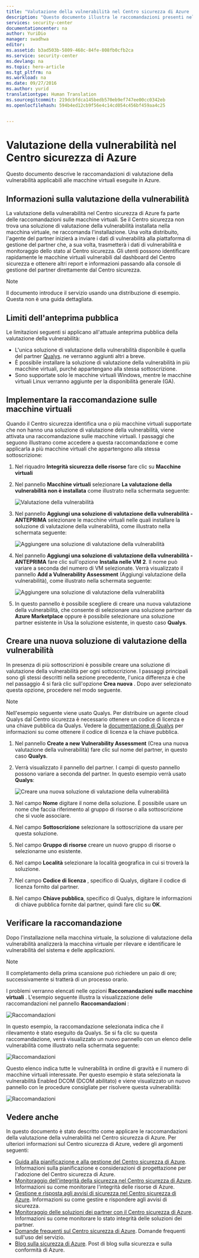 ```yaml
---
title: "Valutazione della vulnerabilità nel Centro sicurezza di Azure | Documentazione Microsoft"
description: "Questo documento illustra le raccomandazioni presenti nel Centro sicurezza di Azure che consentono di proteggere le macchine virtuali installando una soluzione di valutazione della vulnerabilità."
services: security-center
documentationcenter: na
author: YuriDio
manager: swadhwa
editor: 
ms.assetid: b3ad503b-5809-468c-84fe-808fb0cfb2ca
ms.service: security-center
ms.devlang: na
ms.topic: hero-article
ms.tgt_pltfrm: na
ms.workload: na
ms.date: 09/27/2016
ms.author: yurid
translationtype: Human Translation
ms.sourcegitcommit: 219dcbfdca145bedb570eb9ef747ee00cc0342eb
ms.openlocfilehash: 594b4ed12cb9f56e4c14cd054c456bf459aa4c25


---
```

# <a name="vulnerability-assessment-in-azure-security-center"></a>Valutazione della vulnerabilità nel Centro sicurezza di Azure
Questo documento descrive le raccomandazioni di valutazione della vulnerabilità applicabili alle macchine virtuali eseguite in Azure.

## <a name="what-is-vulnerability-assessment"></a>Informazioni sulla valutazione della vulnerabilità
La valutazione della vulnerabilità nel Centro sicurezza di Azure fa parte delle raccomandazioni sulle macchine virtuali. Se il Centro sicurezza non trova una soluzione di valutazione della vulnerabilità installata nella macchina virtuale, ne raccomanda l'installazione. Una volta distribuito, l'agente del partner inizierà a inviare i dati di vulnerabilità alla piattaforma di gestione del partner che, a sua volta, trasmetterà i dati di vulnerabilità e monitoraggio dello stato al Centro sicurezza. Gli utenti possono identificare rapidamente le macchine virtuali vulnerabili dal dashboard del Centro sicurezza e ottenere altri report e informazioni passando alla console di gestione del partner direttamente dal Centro sicurezza.

> [!NOTE]
> Il documento introduce il servizio usando una distribuzione di esempio. Questa non è una guida dettagliata.
> 
> 

## <a name="public-preview-limitations"></a>Limiti dell'anteprima pubblica
Le limitazioni seguenti si applicano all'attuale anteprima pubblica della valutazione della vulnerabilità:

* L'unica soluzione di valutazione della vulnerabilità disponibile è quella del partner [Qualys](https://www.qualys.com/lp/azure). ne verranno aggiunti altri a breve.
* È possibile installare la soluzione di valutazione della vulnerabilità in più macchine virtuali, purché appartengano alla stessa sottoscrizione.
* Sono supportate solo le macchine virtuali Windows, mentre le macchine virtuali Linux verranno aggiunte per la disponibilità generale (GA).

## <a name="implement-virtual-machine-recommendation"></a>Implementare la raccomandazione sulle macchine virtuali
Quando il Centro sicurezza identifica una o più macchine virtuali supportate che non hanno una soluzione di valutazione della vulnerabilità, viene attivata una raccomandazione sulle macchine virtuali. I passaggi che seguono illustrano come accedere a questa raccomandazione e come applicarla a più macchine virtuali che appartengono alla stessa sottoscrizione:

1. Nel riquadro **Integrità sicurezza delle risorse** fare clic su **Macchine virtuali**
2. Nel pannello **Macchine virtuali** selezionare **La valutazione della vulnerabilità non è installata** come illustrato nella schermata seguente:
   
    ![Valutazione della vulnerabilità](./media/security-center-vulnerability-assessment-recommendations/security-center-vulnerability-assessment-fig1.png)
3. Nel pannello **Aggiungi una soluzione di valutazione della vulnerabilità - ANTEPRIMA** selezionare le macchine virtuali nelle quali installare la soluzione di valutazione della vulnerabilità, come illustrato nella schermata seguente:
   
    ![Aggiungere una soluzione di valutazione della vulnerabilità](./media/security-center-vulnerability-assessment-recommendations/security-center-vulnerability-assessment-fig2.png)
4. Nel pannello **Aggiungi una soluzione di valutazione della vulnerabilità - ANTEPRIMA** fare clic sull'opzione **Installa nelle VM 2**. Il nome può variare a seconda del numero di VM selezionate. Verrà visualizzato il pannello **Add a Vulnerability Assessment** (Aggiungi valutazione della vulnerabilità), come illustrato nella schermata seguente:
   
    ![Aggiungere una soluzione di valutazione della vulnerabilità](./media/security-center-vulnerability-assessment-recommendations/security-center-vulnerability-assessment-fig3.png)
5. In questo pannello è possibile scegliere di creare una nuova valutazione della vulnerabilità, che consente di selezionare una soluzione partner da **Azure Marketplace** oppure è possibile selezionare una soluzione partner esistente in Usa la soluzione esistente, in questo caso **Qualys**.

## <a name="create-a-new-vulnerability-assessment-solution"></a>Creare una nuova soluzione di valutazione della vulnerabilità
In presenza di più sottoscrizioni è possibile creare una soluzione di valutazione della vulnerabilità per ogni sottoscrizione. I passaggi principali sono gli stessi descritti nella sezione precedente, l'unica differenza è che nel passaggio 4 si farà clic sull'opzione **Crea nuova** . Dopo aver selezionato questa opzione, procedere nel modo seguente.

> [!NOTE]
> Nell'esempio seguente viene usato Qualys. Per distribuire un agente cloud Qualys dal Centro sicurezza è necessario ottenere un codice di licenza e una chiave pubblica da Qualys. Vedere la [documentazione di Qualys](https://community.qualys.com/docs/DOC-5823-deploying-qualys-cloud-agents-from-microsoft-azure-security-center) per informazioni su come ottenere il codice di licenza e la chiave pubblica.
> 
> 

1. Nel pannello **Create a new Vulnerability Assessment** (Crea una nuova valutazione della vulnerabilità) fare clic sul nome del partner, in questo caso **Qualys**.
2. Verrà visualizzato il pannello del partner. I campi di questo pannello possono variare a seconda del partner. In questo esempio verrà usato **Qualys**:
   
    ![Creare una nuova soluzione di valutazione della vulnerabilità](./media/security-center-vulnerability-assessment-recommendations/security-center-vulnerability-assessment-fig7.png)
3. Nel campo **Nome** digitare il nome della soluzione. È possibile usare un nome che faccia riferimento al gruppo di risorse o alla sottoscrizione che si vuole associare.
4. Nel campo **Sottoscrizione** selezionare la sottoscrizione da usare per questa soluzione.
5. Nel campo **Gruppo di risorse** creare un nuovo gruppo di risorse o selezionarne uno esistente.
6. Nel campo **Località** selezionare la località geografica in cui si troverà la soluzione.
7. Nel campo **Codice di licenza** , specifico di Qualys, digitare il codice di licenza fornito dal partner.
8. Nel campo **Chiave pubblica**, specifico di Qualys, digitare le informazioni di chiave pubblica fornite dal partner, quindi fare clic su **OK**.

## <a name="review-recommendation"></a>Verificare la raccomandazione
Dopo l'installazione nella macchina virtuale, la soluzione di valutazione della vulnerabilità analizzerà la macchina virtuale per rilevare e identificare le vulnerabilità del sistema e delle applicazioni.

> [!NOTE]
> Il completamento della prima scansione può richiedere un paio di ore; successivamente si tratterà di un processo orario.
> 
> 

I problemi verranno elencati nelle opzioni **Raccomandazioni sulle macchine virtuali** . L'esempio seguente illustra la visualizzazione delle raccomandazioni nel pannello **Raccomandazioni** :

![Raccomandazioni](./media/security-center-vulnerability-assessment-recommendations/security-center-vulnerability-assessment-fig4.png)

In questo esempio, la raccomandazione selezionata indica che il rilevamento è stato eseguito da Qualys. Se si fa clic su questa raccomandazione, verrà visualizzato un nuovo pannello con un elenco delle vulnerabilità come illustrato nella schermata seguente:

![Raccomandazioni](./media/security-center-vulnerability-assessment-recommendations/security-center-vulnerability-assessment-fig5.png)

Questo elenco indica tutte le vulnerabilità in ordine di gravità e il numero di macchine virtuali interessate. Per questo esempio è stata selezionata la vulnerabilità Enabled DCOM (DCOM abilitato) e viene visualizzato un nuovo pannello con le procedure consigliate per risolvere questa vulnerabilità:

![Raccomandazioni](./media/security-center-vulnerability-assessment-recommendations/security-center-vulnerability-assessment-fig6.png)

## <a name="see-also"></a>Vedere anche
In questo documento è stato descritto come applicare le raccomandazioni della valutazione della vulnerabilità nel Centro sicurezza di Azure. Per ulteriori informazioni sul Centro sicurezza di Azure, vedere gli argomenti seguenti:

* [Guida alla pianificazione e alla gestione del Centro sicurezza di Azure](security-center-planning-and-operations-guide.md). Informazioni sulla pianificazione e considerazioni di progettazione per l'adozione del Centro sicurezza di Azure.
* [Monitoraggio dell'integrità della sicurezza nel Centro sicurezza di Azure](security-center-monitoring.md). Informazioni su come monitorare l'integrità delle risorse di Azure.
* [Gestione e risposta agli avvisi di sicurezza nel Centro sicurezza di Azure](security-center-managing-and-responding-alerts.md). Informazioni su come gestire e rispondere agli avvisi di sicurezza.
* [Monitoraggio delle soluzioni dei partner con il Centro sicurezza di Azure](security-center-partner-solutions.md). Informazioni su come monitorare lo stato integrità delle soluzioni dei partner.
* [Domande frequenti sul Centro sicurezza di Azure](security-center-faq.md). Domande frequenti sull'uso del servizio.
* [Blog sulla sicurezza di Azure](http://blogs.msdn.com/b/azuresecurity/). Post di blog sulla sicurezza e sulla conformità di Azure.




<!--HONumber=Nov16_HO2-->


